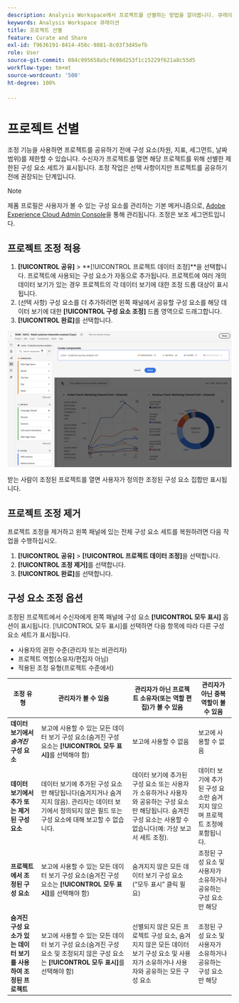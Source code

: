 ```yaml
---
description: Analysis Workspace에서 프로젝트를 선별하는 방법을 알아봅니다. 큐레이션은 프로젝트를 공유하기 전에 구성 요소에 대한 액세스를 제한합니다.
keywords: Analysis Workspace 큐레이션
title: 프로젝트 선별
feature: Curate and Share
exl-id: f9636191-8414-458c-9881-8c03f3d45efb
role: User
source-git-commit: 084c995658a5cf698d253f1c15229f621a8c55d5
workflow-type: tm+mt
source-wordcount: '500'
ht-degree: 100%

---
```


# 프로젝트 선별

조정 기능을 사용하면 프로젝트를 공유하기 전에 구성 요소(차원, 지표, 세그먼트, 날짜 범위)를 제한할 수 있습니다. 수신자가 프로젝트를 열면 해당 프로젝트를 위해 선별한 제한된 구성 요소 세트가 표시됩니다. 조정 작업은 선택 사항이지만 프로젝트를 공유하기 전에 권장되는 단계입니다.

>[!NOTE]
> 제품 프로필은 사용자가 볼 수 있는 구성 요소를 관리하는 기본 메커니즘으로, [Adobe Experience Cloud Admin Console](https://experienceleague.adobe.com/ko/docs/core-services/interface/administration/admin-tool-experience-cloud)을 통해 관리됩니다. 조정은 보조 세그먼트입니다.

## 프로젝트 조정 적용

1. **[!UICONTROL 공유]** > **[!UICONTROL 프로젝트 데이터 조정]**을 선택합니다.
프로젝트에 사용되는 구성 요소가 자동으로 추가됩니다.
프로젝트에 여러 개의 데이터 보기가 있는 경우 프로젝트의 각 데이터 보기에 대한 조정 드롭 대상이 표시됩니다.
1. (선택 사항) 구성 요소를 더 추가하려면 왼쪽 패널에서 공유할 구성 요소를 해당 데이터 보기에 대한 **[!UICONTROL 구성 요소 조정]** 드롭 영역으로 드래그합니다.
1. **[!UICONTROL 완료]**&#x200B;를 선택합니다.

<!--
Curation can also be applied from the [!UICONTROL Share] menu by selecting **[!UICONTROL Curate and Share]**. This option automatically curates the project to the components in use in the project. You can add additional components following the steps above.
-->

![프로젝트에서 사용 중인 구성 요소를 보여 주는 구성 요소 조정 창.](assets/curation-field.png)

받는 사람이 조정된 프로젝트를 열면 사용자가 정의한 조정된 구성 요소 집합만 표시됩니다.


## 프로젝트 조정 제거

프로젝트 조정을 제거하고 왼쪽 패널에 있는 전체 구성 요소 세트를 복원하려면 다음 작업을 수행하십시오.

1. **[!UICONTROL 공유]** > **[!UICONTROL 프로젝트 데이터 조정]**&#x200B;을 선택합니다.
1. **[!UICONTROL 조정 제거]**&#x200B;를 선택합니다.
1. **[!UICONTROL 완료]**&#x200B;를 선택합니다.

## 구성 요소 조정 옵션

조정된 프로젝트에서 수신자에게 왼쪽 패널에 구성 요소 **[!UICONTROL 모두 표시]** 옵션이 표시됩니다. [!UICONTROL 모두 표시]를 선택하면 다음 항목에 따라 다른 구성 요소 세트가 표시됩니다.

* 사용자의 권한 수준(관리자 또는 비관리자)
* 프로젝트 역할(소유자/편집자 아님)
* 적용된 조정 유형(프로젝트 수준에서)

| 조정 유형 | 관리자가 볼 수 있음 | 관리자가 아닌 프로젝트 소유자(또는 역할 편집)가 볼 수 있음 | 관리자가 아닌 중복 역할이 볼 수 있음 |
| --- | --- | --- | --- |
| **데이터 보기에서 *숨겨진* 구성 요소** | 보고에 사용할 수 있는 모든 데이터 보기 구성 요소(숨겨진 구성 요소는 **[!UICONTROL 모두 표시]**&#x200B;를 선택해야 함) | 보고에 사용할 수 없음 | 보고에 사용할 수 없음 |
| **데이터 보기에서 추가 또는 제거된 구성 요소** | 데이터 보기에 추가된 구성 요소만 해당됩니다(숨겨지거나 숨겨지지 않음). 관리자는 데이터 보기에서 정의되지 않은 필드 또는 구성 요소에 대해 보고할 수 없습니다. | 데이터 보기에 추가된 구성 요소 또는 사용자가 소유하거나 사용자와 공유하는 구성 요소만 해당됩니다. 숨겨진 구성 요소는 사용할 수 없습니다(예: 가상 보고서 세트 조정). | 데이터 보기에 추가된 구성 요소만 숨겨지지 않으며 프로젝트 조정에 포함됩니다. |
| **프로젝트에서 조정된 구성 요소** | 보고에 사용할 수 있는 모든 데이터 보기 구성 요소(숨겨진 구성 요소는 **[!UICONTROL 모두 표시]**&#x200B;를 선택해야 함) | 숨겨지지 않은 모든 데이터 보기 구성 요소(“모두 표시” 클릭 필요) | 조정된 구성 요소 및 사용자가 소유하거나 공유하는 구성 요소만 해당 |
| **숨겨진 구성 요소가 있는 데이터 보기를 사용하여 조정된 프로젝트** | 보고에 사용할 수 있는 모든 데이터 보기 구성 요소(숨겨진 구성 요소 및 조정되지 않은 구성 요소는 **[!UICONTROL 모두 표시]**&#x200B;를 선택해야 함) | 선별되지 않은 모든 프로젝트 구성 요소, 숨겨지지 않은 모든 데이터 보기 구성 요소 및 사용자가 소유하거나 사용자와 공유하는 모든 구성 요소 | 조정된 구성 요소 및 사용자가 소유하거나 공유하는 구성 요소만 해당 |

